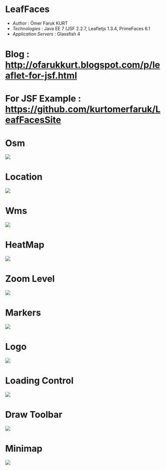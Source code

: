 # LeafFaces

* *Author* : Ömer Faruk KURT
* *Technologies* : Java EE 7 (JSF 2.2.7, Leafletjs 1.3.4, PrimeFaces 6.1
* *Application Servers* : Glassfish 4

# Blog : http://ofarukkurt.blogspot.com/p/leaflet-for-jsf.html

# For JSF Example : https://github.com/kurtomerfaruk/LeafFacesSite

# Osm
<img src="https://3.bp.blogspot.com/-GCHSJVwlOwE/W42FNquEyQI/AAAAAAAAATo/okhEjXpBzN8Xm5ANPW3aKPF3gcHpUkFywCLcBGAs/s640/leaffaces_1.png"/>

# Location
<img src="https://3.bp.blogspot.com/-VHWjCoIh1cw/W42NLKveriI/AAAAAAAAAT0/TQ8Glvn-5XEckbG9vjoT7RHrj-wo8uTfQCLcBGAs/s640/leaffaces_location.png"/>

# Wms
<img src="https://4.bp.blogspot.com/-Rv1cP83KRqM/W44Xv59z2XI/AAAAAAAAAUA/yda-0lF7G2stMIhM9pxvdyrVs96hMDK-gCLcBGAs/s640/leaffaces_wms.png"/>

# HeatMap
<img src="https://1.bp.blogspot.com/-Rs0bOQfsBxc/W448pz_0zjI/AAAAAAAAAUM/0lAg90ILs8EaXnZRKhZYv_1jB1gQWM-KACLcBGAs/s640/leaffaces_heatmap.png"/>

# Zoom Level
<img src="https://1.bp.blogspot.com/-RFDg9zLfY0g/W45rCx6yCUI/AAAAAAAAAUc/WlolQJmds8gw_2WMiTODSAWgrxeBTKfSACLcBGAs/s640/leaffaces_zoom_level.png"/>

# Markers
<img src="https://1.bp.blogspot.com/-PwTHHSx67Dk/W4-s47STNyI/AAAAAAAAAUo/R_sBiBOKQ7Ua4R0CLzBQRzSY2pvEhspHgCLcBGAs/s640/leaffaces_marker.png"/>

# Logo
<img src="https://3.bp.blogspot.com/-j6C7KSur6p0/W4_W__UMDZI/AAAAAAAAAU0/6AT6S9l_KYMKRTK-hQwotZMg8eNns7L9gCLcBGAs/s640/leaffaces_logo.png"/>

# Loading Control
<img src="https://3.bp.blogspot.com/-ObfZbqyTZnQ/W5DAWGg6brI/AAAAAAAAAVA/trYrHLwH7ckVZYvJ3bhd5QDW0Fx_DKUaQCLcBGAs/s640/leaffaces_loading_control.png"/>

# Draw Toolbar
<img src="https://2.bp.blogspot.com/-wRWG4mF9O4U/W5Djm2MIQwI/AAAAAAAAAVM/oMZuv0nr7fEkOuYR2a-UnwoESiptUCIEQCLcBGAs/s640/leaffaces_draw_toolbar.png"/>

# Minimap
<img src="https://4.bp.blogspot.com/-AKf2L3gzENg/W5ED4xXXaHI/AAAAAAAAAVY/3dDZ2o9scu4GEJgicYWpt5efHGL0A3ocgCLcBGAs/s640/leaffaces_minimap.png"/>
